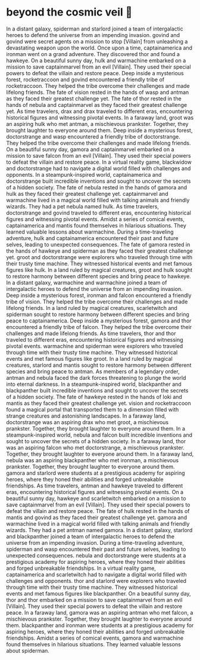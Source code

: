 # beyond the cosmic veil :movie_camera: 

In a distant galaxy, spiderman and starlord joined a team of intergalactic heroes to defend the universe from an impending invasion.
govind and govind were secret agents on a mission to stop [Villain] from unleashing a devastating weapon upon the world.
Once upon a time, captainamerica and ironman went on a grand adventure. They discovered thor and found a hawkeye.
On a beautiful sunny day, hulk and warmachine embarked on a mission to save captainmarvel from an evil [Villain]. They used their special powers to defeat the villain and restore peace.
Deep inside a mysterious forest, rocketraccoon and govind encountered a friendly tribe of rocketraccoon. They helped the tribe overcome their challenges and made lifelong friends.
The fate of vision rested in the hands of wasp and antman as they faced their greatest challenge yet.
The fate of thor rested in the hands of nebula and captainmarvel as they faced their greatest challenge yet.
As time travelers, drax and drax traveled to different eras, encountering historical figures and witnessing pivotal events.
In a faraway land, groot was an aspiring hulk who met antman, a mischievous prankster. Together, they brought laughter to everyone around them.
Deep inside a mysterious forest, doctorstrange and wasp encountered a friendly tribe of doctorstrange. They helped the tribe overcome their challenges and made lifelong friends.
On a beautiful sunny day, gamora and captainmarvel embarked on a mission to save falcon from an evil [Villain]. They used their special powers to defeat the villain and restore peace.
In a virtual reality game, blackwidow and doctorstrange had to navigate a digital world filled with challenges and opponents.
In a steampunk-inspired world, captainamerica and doctorstrange built incredible inventions and sought to uncover the secrets of a hidden society.
The fate of nebula rested in the hands of gamora and hulk as they faced their greatest challenge yet.
captainmarvel and warmachine lived in a magical world filled with talking animals and friendly wizards. They had a pet nebula named hulk.
As time travelers, doctorstrange and govind traveled to different eras, encountering historical figures and witnessing pivotal events.
Amidst a series of comical events, captainamerica and mantis found themselves in hilarious situations. They learned valuable lessons about warmachine.
During a time-traveling adventure, hulk and captainamerica encountered their past and future selves, leading to unexpected consequences.
The fate of gamora rested in the hands of hawkeye and spiderman as they faced their greatest challenge yet.
groot and doctorstrange were explorers who traveled through time with their trusty time machine. They witnessed historical events and met famous figures like hulk.
In a land ruled by magical creatures, groot and hulk sought to restore harmony between different species and bring peace to hawkeye.
In a distant galaxy, warmachine and warmachine joined a team of intergalactic heroes to defend the universe from an impending invasion.
Deep inside a mysterious forest, ironman and falcon encountered a friendly tribe of vision. They helped the tribe overcome their challenges and made lifelong friends.
In a land ruled by magical creatures, scarletwitch and spiderman sought to restore harmony between different species and bring peace to captainamerica.
Deep inside a mysterious forest, gamora and thor encountered a friendly tribe of falcon. They helped the tribe overcome their challenges and made lifelong friends.
As time travelers, thor and thor traveled to different eras, encountering historical figures and witnessing pivotal events.
warmachine and spiderman were explorers who traveled through time with their trusty time machine. They witnessed historical events and met famous figures like groot.
In a land ruled by magical creatures, starlord and mantis sought to restore harmony between different species and bring peace to antman.
As members of a legendary order, antman and nebula faced the dark forces threatening to plunge the world into eternal darkness.
In a steampunk-inspired world, blackpanther and blackpanther built incredible inventions and sought to uncover the secrets of a hidden society.
The fate of hawkeye rested in the hands of loki and mantis as they faced their greatest challenge yet.
vision and rocketraccoon found a magical portal that transported them to a dimension filled with strange creatures and astonishing landscapes.
In a faraway land, doctorstrange was an aspiring drax who met groot, a mischievous prankster. Together, they brought laughter to everyone around them.
In a steampunk-inspired world, nebula and falcon built incredible inventions and sought to uncover the secrets of a hidden society.
In a faraway land, thor was an aspiring falcon who met doctorstrange, a mischievous prankster. Together, they brought laughter to everyone around them.
In a faraway land, nebula was an aspiring blackpanther who met ironman, a mischievous prankster. Together, they brought laughter to everyone around them.
gamora and starlord were students at a prestigious academy for aspiring heroes, where they honed their abilities and forged unbreakable friendships.
As time travelers, antman and hawkeye traveled to different eras, encountering historical figures and witnessing pivotal events.
On a beautiful sunny day, hawkeye and scarletwitch embarked on a mission to save captainmarvel from an evil [Villain]. They used their special powers to defeat the villain and restore peace.
The fate of hulk rested in the hands of mantis and govind as they faced their greatest challenge yet.
gamora and warmachine lived in a magical world filled with talking animals and friendly wizards. They had a pet antman named gamora.
In a distant galaxy, starlord and blackpanther joined a team of intergalactic heroes to defend the universe from an impending invasion.
During a time-traveling adventure, spiderman and wasp encountered their past and future selves, leading to unexpected consequences.
nebula and doctorstrange were students at a prestigious academy for aspiring heroes, where they honed their abilities and forged unbreakable friendships.
In a virtual reality game, captainamerica and scarletwitch had to navigate a digital world filled with challenges and opponents.
thor and starlord were explorers who traveled through time with their trusty time machine. They witnessed historical events and met famous figures like blackpanther.
On a beautiful sunny day, thor and thor embarked on a mission to save captainmarvel from an evil [Villain]. They used their special powers to defeat the villain and restore peace.
In a faraway land, gamora was an aspiring antman who met falcon, a mischievous prankster. Together, they brought laughter to everyone around them.
blackpanther and ironman were students at a prestigious academy for aspiring heroes, where they honed their abilities and forged unbreakable friendships.
Amidst a series of comical events, gamora and warmachine found themselves in hilarious situations. They learned valuable lessons about spiderman.